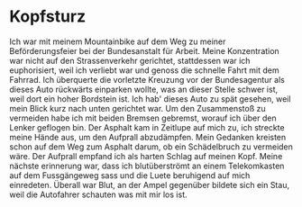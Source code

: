 # Kopfsturz

Ich war mit meinem Mountainbike auf dem Weg zu meiner Beförderungsfeier bei der Bundesanstalt für Arbeit. Meine Konzentration war nicht auf den Strassenverkehr gerichtet, stattdessen war ich euphorisiert, weil ich verliebt war und genoss die schnelle Fahrt mit dem Fahrrad. Ich überquerte die vorletzte Kreuzung vor der Bundesagentur als dieses Auto rückwärts einparken wollte, was an dieser Stelle schwer ist, weil dort ein hoher Bordstein ist. Ich hab' dieses Auto zu spät gesehen, weil mein Blick kurz nach unten gerichtet war. Um den Zusammenstoß zu vermeiden habe ich mit beiden Bremsen gebremst, worauf ich über den Lenker geflogen bin. Der Asphalt kam in Zeitlupe auf mich zu, ich streckte meine Hände aus, um den Aufprall abzudämpfen. Mein Gedanken kreisten schon auf dem Weg zum Asphalt darum, ob ein Schädelbruch zu vermeiden wäre.  Der Aufprall empfand ich als harten Schlag auf meinen Kopf. Meine nächste erinnerung war, dass ich blutüberströmt an einem Telekomkasten auf dem Fussgängeweg sass und die Luete beruhigend auf mich einredeten. Überall war Blut, an der Ampel gegenüber bildete sich ein Stau, weil die Autofahrer schauten was mit mir los ist.